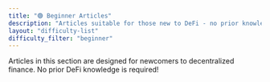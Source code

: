 ```yaml
---
title: "🟢 Beginner Articles"
description: "Articles suitable for those new to DeFi - no prior knowledge required"
layout: "difficulty-list"
difficulty_filter: "beginner"
---
```


Articles in this section are designed for newcomers to decentralized finance. No prior DeFi knowledge is required!
